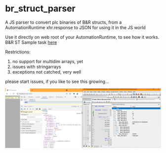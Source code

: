 # br_struct_parser
A JS parser to convert plc binaries of B&R structs, from a AutomationRuntime xhr.response to JSON for using it in the JS world

Use it directly on web root of your AutomationRuntime, to see how it works.
B&R ST Sample task [here](https://github.com/TiloKar/br_struct_parser/tree/master/a51/BR_sample_task)

Restrictions:
1. no support for multidim arrays, yet
2. issues with stringarrays
3. exceptions not catched, very well

please start issues, if you like to see this growing...

![alt a screenshot](https://github.com/TiloKar/br_struct_parser/blob/master/a51/screenshot_AS_and_Chrome.png "AutomationRuntime and BrowserWorld" )
